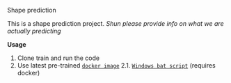 Shape prediction

This is a shape prediction project. _Shun please provide info on what we are actually predicting_

**Usage**
1. Clone train and run the code
2. Use latest pre-trained [`docker image`](https://hub.docker.com/repository/docker/piotrtomaszewski/shape_prediction)
2.1. [`Windows bat script`](https://github.com/Tomaszewski-Piotr/shape_prediction/blob/master/scripts/predict.bat) (requires docker)